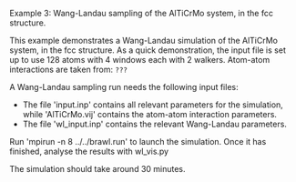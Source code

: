 Example 3: Wang-Landau sampling of the AlTiCrMo system, in the fcc structure.

This example demonstrates a Wang-Landau simulation of the AlTiCrMo system, in the fcc structure. As a quick demonstration, the input file is set up to use 128 atoms with 4 windows each with 2 walkers. 
Atom-atom interactions are taken from:
`???`

A Wang-Landau sampling run needs the following input files:
 - The file 'input.inp' contains all relevant parameters for the simulation, while 'AlTiCrMo.vij' contains the atom-atom interaction parameters.
 - The file 'wl_input.inp' contains the relevant Wang-Landau parameters.

Run 'mpirun -n 8 ../../brawl.run' to launch the simulation. Once it has finished, analyse the results with wl_vis.py

The simulation should take around 30 minutes.
